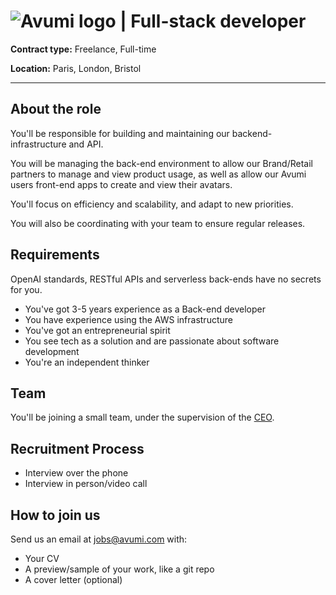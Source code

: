 # ![Avumi logo](https://www.avumi.com/img/avumi-logo.png) | Full-stack developer

**Contract type:** Freelance, Full-time

**Location:** Paris, London, Bristol

***

## About the role

You'll be responsible for building and maintaining our backend-infrastructure and API.

You will be managing the back-end environment to allow our Brand/Retail partners to manage and view product usage, as well as allow our Avumi users front-end apps to create and view their avatars.

You'll focus on efficiency and scalability, and adapt to new priorities.

You will also be coordinating with your team to ensure regular releases.

## Requirements

OpenAI standards, RESTful APIs and serverless back-ends have no secrets for you.

* You've got 3-5 years experience as a Back-end developer
* You have experience using the AWS infrastructure
* You've got an entrepreneurial spirit
* You see tech as a solution and are passionate about software development
* You're an independent thinker

## Team

You'll be joining a small team, under the supervision of the [CEO](https://fr.linkedin.com/in/jamesgwalters).

## Recruitment Process

* Interview over the phone
* Interview in person/video call

## How to join us

Send us an email at jobs@avumi.com with:

* Your CV
* A preview/sample of your work, like a git repo
* A cover letter (optional)
